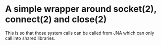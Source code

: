 # A simple wrapper around socket(2), connect(2) and close(2)

This is so that those system calls can be called from JNA which can only call
into shared libraries.
